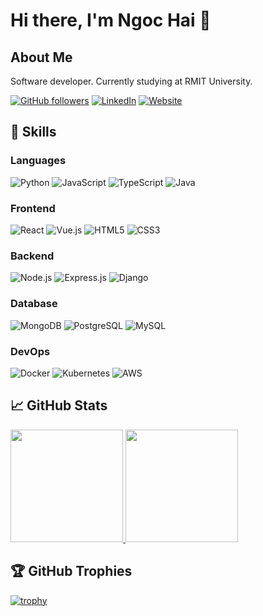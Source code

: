 # Hi there, I'm Ngoc Hai 👋

## About Me
Software developer. Currently studying at RMIT University.

[![GitHub followers](https://img.shields.io/github/followers/nngochai2?label=Follow&style=social)](https://github.com/nngochai2)
[![LinkedIn](https://img.shields.io/badge/-LinkedIn-blue?style=flat-square&logo=Linkedin&logoColor=white&link=https://www.linkedin.com/in/nngochai/)](https://www.linkedin.com/in/nngochai/)
[![Website](https://img.shields.io/badge/Website-nguyenngochai.vercel.app-informational?style=flat-square&logo=appveyor&logoColor=white&color=2bbc8a)](https://nguyenngochai.vercel.app/)

## 💼 Skills

### Languages
![Python](https://img.shields.io/badge/-Python-3776AB?style=flat-square&logo=Python&logoColor=white)
![JavaScript](https://img.shields.io/badge/-JavaScript-F7DF1E?style=flat-square&logo=javascript&logoColor=black)
![TypeScript](https://img.shields.io/badge/-TypeScript-007ACC?style=flat-square&logo=typescript&logoColor=white)
![Java](https://img.shields.io/badge/-Java-007396?style=flat-square&logo=java&logoColor=white)

### Frontend
![React](https://img.shields.io/badge/-React-61DAFB?style=flat-square&logo=react&logoColor=black)
![Vue.js](https://img.shields.io/badge/-Vue.js-4FC08D?style=flat-square&logo=vue.js&logoColor=white)
![HTML5](https://img.shields.io/badge/-HTML5-E34F26?style=flat-square&logo=html5&logoColor=white)
![CSS3](https://img.shields.io/badge/-CSS3-1572B6?style=flat-square&logo=css3&logoColor=white)

### Backend
![Node.js](https://img.shields.io/badge/-Node.js-339933?style=flat-square&logo=Node.js&logoColor=white)
![Express.js](https://img.shields.io/badge/-Express.js-000000?style=flat-square&logo=express&logoColor=white)
![Django](https://img.shields.io/badge/-Django-092E20?style=flat-square&logo=Django&logoColor=white)

### Database
![MongoDB](https://img.shields.io/badge/-MongoDB-47A248?style=flat-square&logo=mongodb&logoColor=white)
![PostgreSQL](https://img.shields.io/badge/-PostgreSQL-336791?style=flat-square&logo=postgresql&logoColor=white)
![MySQL](https://img.shields.io/badge/-MySQL-4479A1?style=flat-square&logo=mysql&logoColor=white)

### DevOps
![Docker](https://img.shields.io/badge/-Docker-2496ED?style=flat-square&logo=docker&logoColor=white)
![Kubernetes](https://img.shields.io/badge/-Kubernetes-326CE5?style=flat-square&logo=kubernetes&logoColor=white)
![AWS](https://img.shields.io/badge/-AWS-232F3E?style=flat-square&logo=amazon-aws&logoColor=white)

## 📈 GitHub Stats

<a href="https://github.com/nngochai2">
  <img height="180em" src="https://github-readme-stats.vercel.app/api?username=nngochai2&show_icons=true&theme=radical" />
  <img height="180em" src="https://github-readme-stats.vercel.app/api/top-langs/?username=nngochai2&layout=compact&theme=radical" />
</a>

## 🏆 GitHub Trophies
[![trophy](https://github-profile-trophy.vercel.app/?username=nngochai2&theme=nord&column=7)](https://github.com/ryo-ma/github-profile-trophy)
